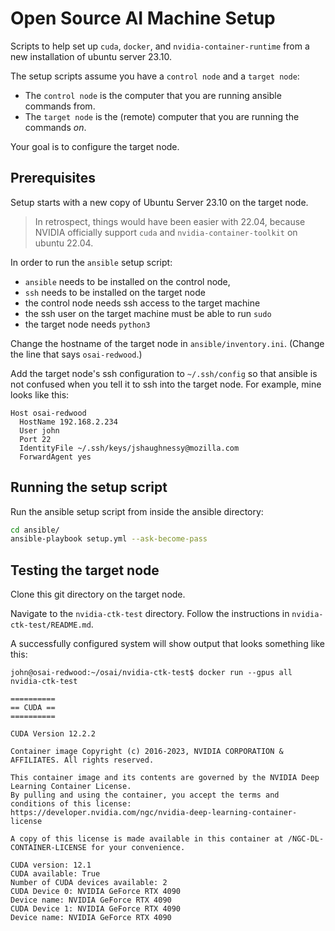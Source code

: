 # Open Source AI Machine Setup

Scripts to help set up `cuda`, `docker`, and `nvidia-container-runtime` from a new installation of ubuntu server 23.10.

The setup scripts assume you have a `control node` and a `target node`:

- The `control node` is the computer that you are running ansible commands from.
- The `target node` is the (remote) computer that you are running the commands _on_.

Your goal is to configure the target node.

## Prerequisites

Setup starts with a new copy of Ubuntu Server 23.10 on the target node.

> In retrospect, things would have been easier with 22.04, because NVIDIA officially support `cuda` and `nvidia-container-toolkit` on ubuntu 22.04.

In order to run the `ansible` setup script:

- `ansible` needs to be installed on the control node,
- `ssh` needs to be installed on the target node
- the control node needs ssh access to the target machine
- the ssh user on the target machine must be able to run `sudo`
- the target node needs `python3`

Change the hostname of the target node in `ansible/inventory.ini`. (Change the line that says `osai-redwood`.)

Add the target node's ssh configuration to `~/.ssh/config` so that ansible is not confused when you tell it to ssh into the target node. For example, mine looks like this:

```
Host osai-redwood
  HostName 192.168.2.234
  User john
  Port 22
  IdentityFile ~/.ssh/keys/jshaughnessy@mozilla.com
  ForwardAgent yes
```

## Running the setup script

Run the ansible setup script from inside the ansible directory:

```sh
cd ansible/
ansible-playbook setup.yml --ask-become-pass
```

## Testing the target node

Clone this git directory on the target node.

Navigate to the `nvidia-ctk-test` directory. Follow the instructions in `nvidia-ctk-test/README.md`.

A successfully configured system will show output that looks something like this:

```
john@osai-redwood:~/osai/nvidia-ctk-test$ docker run --gpus all nvidia-ctk-test

==========
== CUDA ==
==========

CUDA Version 12.2.2

Container image Copyright (c) 2016-2023, NVIDIA CORPORATION & AFFILIATES. All rights reserved.

This container image and its contents are governed by the NVIDIA Deep Learning Container License.
By pulling and using the container, you accept the terms and conditions of this license:
https://developer.nvidia.com/ngc/nvidia-deep-learning-container-license

A copy of this license is made available in this container at /NGC-DL-CONTAINER-LICENSE for your convenience.

CUDA version: 12.1
CUDA available: True
Number of CUDA devices available: 2
CUDA Device 0: NVIDIA GeForce RTX 4090
Device name: NVIDIA GeForce RTX 4090
CUDA Device 1: NVIDIA GeForce RTX 4090
Device name: NVIDIA GeForce RTX 4090
```
